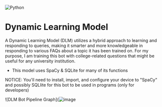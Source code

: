 ![Python](https://img.shields.io/badge/python-3670A0?style=for-the-badge&logo=python&logoColor=ffdd54)

# Dynamic Learning Model
A Dynamic Learning Model (DLM) utilizes a hybrid approach to learning and responding to queries, making it smarter and more knowledgeable in responding to various FAQs about a topic it has been trained on. For my purpose, I am training this bot with college-related questions that might be useful for any university institution. 

* This model uses SpaCy & SQLite for many of its functions

NOTICE: You'll need to install, import, and configure your device to "SpaCy" and possibly SQLlite for this bot to be used in programs (only for developers)


![DLM Bot Pipeline Graph](![image](https://github.com/user-attachments/assets/030df965-c266-4c1c-b212-38690838efff)

